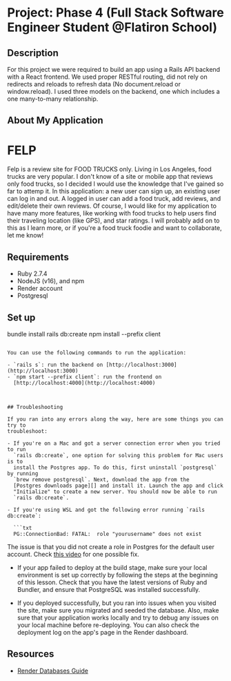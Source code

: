 # Project: Phase 4 (Full Stack Software Engineer Student @Flatiron School)

## Description

For this project we were required to build an app using a Rails API backend with a React frontend. We used proper RESTful routing, did not rely on redirects and reloads to refresh data
(No document.reload or window.reload). I used three models on the backend, one which includes a one many-to-many relationship.

## About My Application 
# FELP 
Felp is a review site for FOOD TRUCKS only. Living in Los Angeles, food trucks are very popular. I don't know of a site or mobile app that reviews only food trucks, so I decided I would use the knowledge that I've gained so far to attemp it. In this application: a new user can sign up, an existing user can log in and out. A logged in user can add a food truck,  add reviews, and edit/delete their own reviews. Of course, I would like for my application to have many more features, like working with food trucks to help users find their traveling location (like GPS), and star ratings. I will probably add on to this as I learn more, or if you're a food truck foodie and want to collaborate, let me know! 


## Requirements

- Ruby 2.7.4
- NodeJS (v16), and npm
- Render account
- Postgresql

## Set up
bundle install
rails db:create
npm install --prefix client
```

You can use the following commands to run the application:

- `rails s`: run the backend on [http://localhost:3000](http://localhost:3000)
- `npm start --prefix client`: run the frontend on
  [http://localhost:4000](http://localhost:4000)



## Troubleshooting

If you ran into any errors along the way, here are some things you can try to
troubleshoot:

- If you're on a Mac and got a server connection error when you tried to run
  `rails db:create`, one option for solving this problem for Mac users is to
  install the Postgres app. To do this, first uninstall `postgresql` by running
  `brew remove postgresql`. Next, download the app from the
  [Postgres downloads page][] and install it. Launch the app and click
  "Initialize" to create a new server. You should now be able to run
  `rails db:create`.

- If you're using WSL and got the following error running `rails db:create`:

  ```txt
  PG::ConnectionBad: FATAL:  role "yourusername" does not exist
  ```

  The issue is that you did not create a role in Postgres for the default user
  account. Check [this video](https://www.youtube.com/watch?v=bQC5izDzOgE) for
  one possible fix.

- If your app failed to deploy at the build stage, make sure your local
  environment is set up correctly by following the steps at the beginning of
  this lesson. Check that you have the latest versions of Ruby and Bundler, and
  ensure that PostgreSQL was installed successfully.

- If you deployed successfully, but you ran into issues when you visited the
  site, make sure you migrated and seeded the database. Also, make sure that
  your application works locally and try to debug any issues on your local
  machine before re-deploying. You can also check the deployment log on the
  app's page in the Render dashboard.

[postgres downloads page]: https://postgresapp.com/downloads.html

## Resources

- [Render Databases Guide](https://render.com/docs/databases)
